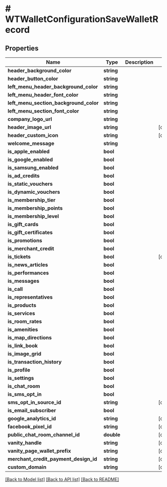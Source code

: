 # # WTWalletConfigurationSaveWalletRecord

## Properties

Name | Type | Description | Notes
------------ | ------------- | ------------- | -------------
**header_background_color** | **string** |  |
**header_button_color** | **string** |  |
**left_menu_header_background_color** | **string** |  |
**left_menu_header_font_color** | **string** |  |
**left_menu_section_background_color** | **string** |  |
**left_menu_section_font_color** | **string** |  |
**company_logo_url** | **string** |  |
**header_image_url** | **string** |  | [optional]
**header_custom_icon** | **string** |  | [optional]
**welcome_message** | **string** |  |
**is_apple_enabled** | **bool** |  |
**is_google_enabled** | **bool** |  |
**is_samsung_enabled** | **bool** |  |
**is_ad_credits** | **bool** |  |
**is_static_vouchers** | **bool** |  |
**is_dynamic_vouchers** | **bool** |  |
**is_membership_tier** | **bool** |  |
**is_membership_points** | **bool** |  |
**is_membership_level** | **bool** |  |
**is_gift_cards** | **bool** |  |
**is_gift_certificates** | **bool** |  |
**is_promotions** | **bool** |  |
**is_merchant_credit** | **bool** |  |
**is_tickets** | **bool** |  | [optional]
**is_news_articles** | **bool** |  |
**is_performances** | **bool** |  |
**is_messages** | **bool** |  |
**is_call** | **bool** |  |
**is_representatives** | **bool** |  |
**is_products** | **bool** |  |
**is_services** | **bool** |  |
**is_room_rates** | **bool** |  |
**is_amenities** | **bool** |  |
**is_map_directions** | **bool** |  |
**is_link_book** | **bool** |  |
**is_image_grid** | **bool** |  |
**is_transaction_history** | **bool** |  |
**is_profile** | **bool** |  |
**is_settings** | **bool** |  |
**is_chat_room** | **bool** |  |
**is_sms_opt_in** | **bool** |  |
**sms_opt_in_source_id** | **string** |  | [optional]
**is_email_subscriber** | **bool** |  |
**google_analytics_id** | **string** |  | [optional]
**facebook_pixel_id** | **string** |  | [optional]
**public_chat_room_channel_id** | **double** |  | [optional]
**vanity_handle** | **string** |  | [optional]
**vanity_page_wallet_prefix** | **string** |  | [optional]
**merchant_credit_payment_design_id** | **string** |  | [optional]
**custom_domain** | **string** |  | [optional]

[[Back to Model list]](../../README.md#models) [[Back to API list]](../../README.md#endpoints) [[Back to README]](../../README.md)
